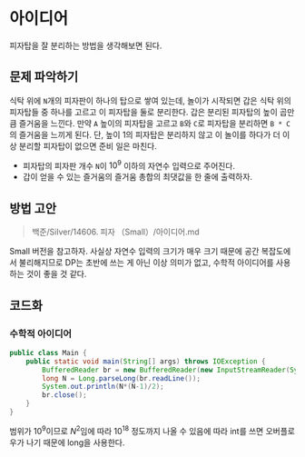 # 아이디어
피자탑을 잘 분리하는 방법을 생각해보면 된다.

## 문제 파악하기
식탁 위에 `N`개의 피자판이 하나의 탑으로 쌓여 있는데, 놀이가 시작되면 갑은 식탁 위의 피자탑들 중 하나를 고르고 이 피자탑을 둘로 분리한다. 갑은 분리된 피자탑의 높이 곱만큼 즐거움을 느낀다. 만약 `A` 높이의 피자탑을 고르고 `B`와 `C`로 피자탑을 분리하면 `B * C`의 즐거움을 느끼게 된다. 단, 높이 1의 피자탑은 분리하지 않고 이 놀이를 하다가 더 이상 분리할 피자탑이 없으면 준비 일은 마친다.

- 피자탑의 피자판 개수 `N`이 $10^9$ 이하의 자연수 입력으로 주어진다.
- 갑이 얻을 수 있는 즐거움의 즐거움 총합의 최댓값을 한 줄에 출력하자. 

## 방법 고안
>백준/Silver/14606. 피자 （Small）/아이디어.md

Small 버전을 참고하자. 사실상 자연수 입력의 크기가 매우 크기 때문에 공간 복잡도에서 불리해지므로 DP는 초반에 쓰는 게 아닌 이상 의미가 없고, 수학적 아이디어를 사용하는 것이 좋을 것 같다.

## 코드화
### 수학적 아이디어
```JAVA
public class Main {
    public static void main(String[] args) throws IOException {
        BufferedReader br = new BufferedReader(new InputStreamReader(System.in));
        long N = Long.parseLong(br.readLine());
        System.out.println(N*(N-1)/2);
        br.close();
    }
}
```
범위가 $10^9$이므로 $N^2$임에 따라 $10^{18}$ 정도까지 나올 수 있음에 따라 int를 쓰면 오버플로우가 나기 때문에 long을 사용한다.
